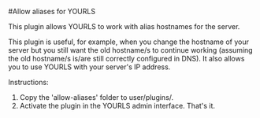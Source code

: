 #Allow aliases for YOURLS

This plugin allows YOURLS to work with alias hostnames for the server.  

This plugin is useful, for example, when you change the hostname of your server but you still want the old hostname/s to continue working (assuming the old hostname/s is/are still correctly configured in DNS).  It also allows you to use YOURLS with your server's IP address.

Instructions:
1) Copy the 'allow-aliases' folder to user/plugins/.
2) Activate the plugin in the YOURLS admin interface.
That's it.
